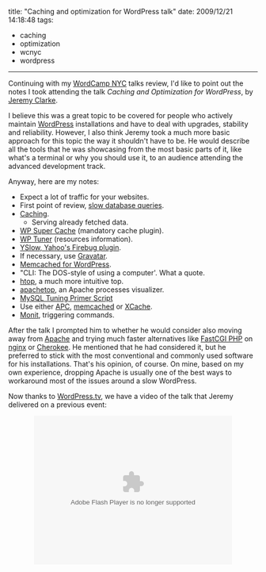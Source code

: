 title: "Caching and optimization for WordPress talk"
date: 2009/12/21 14:18:48
tags:
- caching
- optimization
- wcnyc
- wordpress
---
Continuing with my [WordCamp NYC](http://2009.newyork.wordcamp.org/) talks review, I'd like to point out the notes I took attending the talk *Caching and Optimization for WordPress*, by [Jeremy Clarke](http://simianuprising.com/).

I believe this was a great topic to be covered for people who actively maintain [WordPress](http://wordpress.org/) installations and have to deal with upgrades, stability and reliability. However, I also think Jeremy took a much more basic approach for this topic the way it shouldn't have to be. He would describe all the tools that he was showcasing from the most basic parts of it, like what's a terminal or why you should use it, to an audience attending the advanced development track.

Anyway, here are my notes:

- Expect a lot of traffic for your websites.
- First point of review, [slow database queries](http://wordpress.org/support/topic/300880).
- [Caching](http://en.wikipedia.org/wiki/Web_cache).
    - Serving already fetched data.
- [WP Super Cache](http://wordpress.org/extend/plugins/wp-super-cache/) (mandatory cache plugin).
- [WP Tuner](http://wordpress.org/extend/plugins/wptuner/) (resources information).
- [YSlow, Yahoo's Firebug plugin](/blog/2009/11/16/yahoo-yslow-for-firebug).
- If necessary, use [Gravatar](http://gravatar.com).
- [Memcached for WordPress](http://mohanjith.net/blog/2008/10/using-memcached-with-wordpress-object-cache.html).
- "CLI: The DOS-style of using a computer'. What a quote.
- [htop](http://htop.sourceforge.net/), a much more intuitive top.
- [apachetop](http://www.webta.org/projects/apachetop/), an Apache processes visualizer.
- [MySQL Tuning Primer Script](http://www.day32.com/MySQL/)
- Use either [APC](http://pecl.php.net/package/APC), [memcached](http://php.net/manual/en/book.memcache.php) or [XCache](http://xcache.lighttpd.net/).
- [Monit](http://mmonit.com/monit/), triggering commands.

After the talk I prompted him to whether he would consider also moving away from [Apache](http://httpd.apache.org/) and trying much faster alternatives like [FastCGI PHP](https://www.nginx.com/resources/wiki/start/topics/examples/phpfcgi/) on [nginx](http://nginx.org/) or [Cherokee](http://www.cherokee-project.com/). He mentioned that he had considered it, but he preferred to stick with the most conventional and commonly used software for his installations. That's his opinion, of course. On mine, based on my own experience, dropping Apache is usually one of the best ways to workaround most of the issues around a slow WordPress.

Now thanks to [WordPress.tv](http://wordpress.tv/), we have a video of the talk that Jeremy delivered on a previous event:

<p style="text-align: center; "><embed src="http://v.wordpress.com/wp-content/plugins/video/flvplayer.swf?ver=1.11" type="application/x-shockwave-flash" width="400" height="300" allowscriptaccess="always" allowfullscreen="true" flashvars="guid=P1pO85U7&amp;width=400&amp;height=300" title=""></embed></p>
